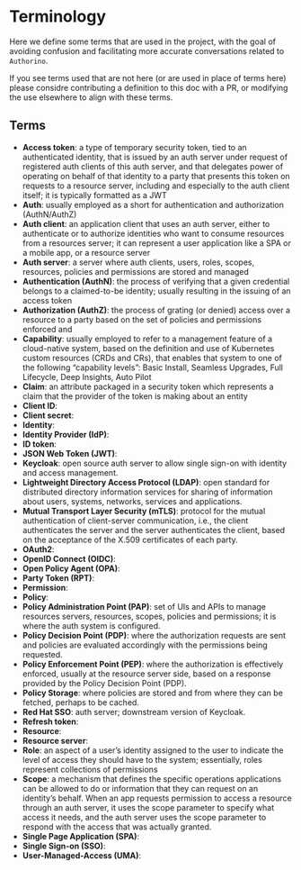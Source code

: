 # Terminology
Here we define some terms that are used in the project, with the goal of avoiding confusion and facilitating more
accurate conversations related to `Authorino`.

If you see terms used that are not here (or are used in place of terms here) please considre contributing a definition
to this doc with a PR, or modifying the use elsewhere to align with these terms.

## Terms
* **Access token**: a type of temporary security token, tied to an authenticated identity, that is issued by an auth 
  server under request of registered auth clients of this auth server, and that delegates power of operating on 
  behalf of that identity to a party that presents this token on requests to a resource server, including and 
  especially to the auth client itself; it is typically formatted as a JWT
* **Auth**: usually employed as a short for authentication and authorization (AuthN/AuthZ)
* **Auth client**: an application client that uses an auth server, either to authenticate or to authorize identities 
  who want to consume resources from a resources server; it can represent a user application like a SPA or a mobile 
  app, or a resource server
* **Auth server**: a server where auth clients, users, roles, scopes, resources, policies and permissions are stored and 
  managed
* **Authentication (AuthN)**: the process of verifying that a given credential belongs to a claimed-to-be identity; 
  usually resulting in the issuing of an access token
* **Authorization (AuthZ)**: the process of grating (or denied) access over a resource to a party based on the set of 
  policies and permissions enforced and
* **Capability**: usually employed to refer to a management feature of a cloud-native system, based on the definition 
  and use of Kubernetes custom resources (CRDs and CRs), that enables that system to one of the following 
  “capability levels”: Basic Install, Seamless Upgrades, Full Lifecycle, Deep Insights, Auto Pilot
* **Claim**: an attribute packaged in a security token which represents a claim that the provider of the token is making 
  about an entity
* **Client ID**:
* **Client secret**:
* **Identity**:
* **Identity Provider (IdP)**:
* **ID token**:
* **JSON Web Token (JWT)**:
* **Keycloak**: open source auth server to allow single sign-on with identity and access management.
* **Lightweight Directory Access Protocol (LDAP)**: open standard for distributed directory information services for 
  sharing of information about users, systems, networks, services and applications.
* **Mutual Transport Layer Security (mTLS)**: protocol for the mutual authentication of client-server communication, 
  i.e., the client authenticates the server and the server authenticates the client, based on the acceptance of 
  the X.509 certificates of each party.
* **OAuth2**:
* **OpenID Connect (OIDC)**:
* **Open Policy Agent (OPA)**:
* **Party Token (RPT)**:
* **Permission**:
* **Policy**:
* **Policy Administration Point (PAP)**: set of UIs and APIs to manage resources servers, resources, scopes, policies 
  and permissions; it is where the auth system is configured.
* **Policy Decision Point (PDP)**: where the authorization requests are sent and policies are evaluated accordingly with 
  the permissions being requested.
* **Policy Enforcement Point (PEP)**: where the authorization is effectively enforced, usually at the resource server side, 
  based on a response provided by the Policy Decision Point (PDP).
* **Policy Storage**: where policies are stored and from where they can be fetched, perhaps to be cached.
* **Red Hat SSO**: auth server; downstream version of Keycloak.
* **Refresh token**:
* **Resource**:
* **Resource server**:
* **Role**: an aspect of a user’s identity assigned to the user to indicate the level of access they should have to the 
  system; essentially, roles represent collections of permissions
* **Scope**: a mechanism that defines the specific operations applications can be allowed to do or information that they 
  can request on an identity’s behalf. When an app requests permission to access a resource through an auth server, 
  it uses the scope parameter to specify what access it needs, and the auth server uses the scope parameter to respond 
  with the access that was actually granted.
* **Single Page Application (SPA)**:
* **Single Sign-on (SSO)**:
* **User-Managed-Access (UMA)**: